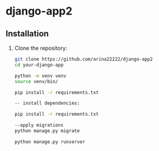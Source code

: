 # django-app2
## Installation

1. Clone the repository:
   ```bash
   git clone https://github.com/arina22222/django-app2
   cd your-django-app

   python -m venv venv
   source venv/bin/

   pip install -r requirements.txt

   -- install dependencies:

   pip install -r requirements.txt

   --apply migrations
   python manage.py migrate

   python manage.py runserver


